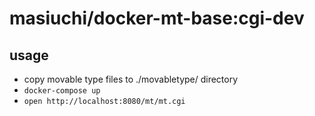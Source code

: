 # masiuchi/docker-mt-base:cgi-dev

## usage

* copy movable type files to ./movabletype/ directory
* `docker-compose up`
* `open http://localhost:8080/mt/mt.cgi`
